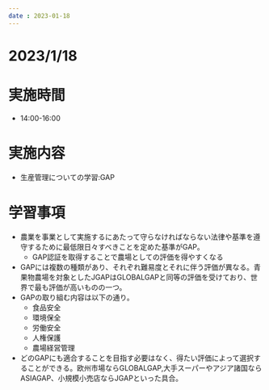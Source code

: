 ```yaml
---
date : 2023-01-18
---
```


# 2023/1/18

# 実施時間
- 14:00-16:00

# 実施内容
- 生産管理についての学習:GAP

# 学習事項
- 農業を事業として実施するにあたって守らなければならない法律や基準を遵守するために最低限日々すべきことを定めた基準がGAP。
  - GAP認証を取得することで農場としての評価を得やすくなる
- GAPには複数の種類があり、それぞれ難易度とそれに伴う評価が異なる。青果物農場を対象としたJGAPはGLOBALGAPと同等の評価を受けており、世界で最も評価が高いものの一つ。
- GAPの取り組む内容は以下の通り。
  - 食品安全
  - 環境保全
  - 労働安全
  - 人権保護
  - 農場経営管理
- どのGAPにも適合することを目指す必要はなく、得たい評価によって選択することができる。欧州市場ならGLOBALGAP,大手スーパーやアジア諸国ならASIAGAP、小規模小売店ならJGAPといった具合。